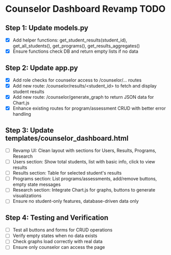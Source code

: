 # Counselor Dashboard Revamp TODO

## Step 1: Update models.py
- [x] Add helper functions: get_student_results(student_id), get_all_students(), get_programs(), get_results_aggregates()
- [x] Ensure functions check DB and return empty lists if no data

## Step 2: Update app.py
- [x] Add role checks for counselor access to /counselor/... routes
- [x] Add new route: /counselor/results/<student_id> to fetch and display student results
- [x] Add new route: /counselor/generate_graph to return JSON data for Chart.js
- [x] Enhance existing routes for program/assessment CRUD with better error handling

## Step 3: Update templates/counselor_dashboard.html
- [ ] Revamp UI: Clean layout with sections for Users, Results, Programs, Research
- [ ] Users section: Show total students, list with basic info, click to view results
- [ ] Results section: Table for selected student's results
- [ ] Programs section: List programs/assessments, add/remove buttons, empty state messages
- [ ] Research section: Integrate Chart.js for graphs, buttons to generate visualizations
- [ ] Ensure no student-only features, database-driven data only

## Step 4: Testing and Verification
- [ ] Test all buttons and forms for CRUD operations
- [ ] Verify empty states when no data exists
- [ ] Check graphs load correctly with real data
- [ ] Ensure only counselor can access the page
